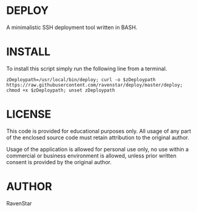 DEPLOY
=====

A minimalistic SSH deployment tool written in BASH.


INSTALL
=====

To install this script simply run the following line from a terminal.

    zDeploypath=/usr/local/bin/deploy; curl -o $zDeploypath https://raw.githubusercontent.com/ravenstar/deploy/master/deploy; chmod +x $zDeploypath; unset zDeploypath


LICENSE
=====

This code is provided for educational purposes only.
All usage of any part of the enclosed source code must retain attribution to the original author.

Usage of the application is allowed for personal use only, no use within a commercial or business environment is allowed, unless prior written consent is provided by the original author.


AUTHOR
=====

RavenStar
